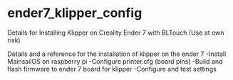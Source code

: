 # ender7_klipper_config
Details for Installing Klipper on Creality Ender 7 with BLTouch
(Use at own risk)

Details and a reference for the installation of klipper on the ender 7
 -Install MainsailOS on raspberry pi
 -Configure printer.cfg (board pins)
 -Build and flash firmware to ender 7 board for klipper
 -Configure and test settings
 
